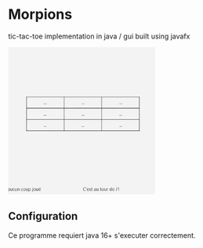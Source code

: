 # Morpions
<p> tic-tac-toe implementation in java / gui built using javafx </p>

<img src="src/preview.gif" alt="Gif aperçu du programme" width="300">

<h2> Configuration </h2>
<p>Ce programme requiert java 16+ s'executer correctement.</p>


